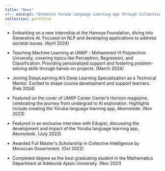 ```yaml
---
title: "News"
<!-- excerpt: "Enhanced Yoruba Language Learning App through Collective Intelligence<br/><img src='/images/500x300.png'>" -->
collection: portfolio
---
```


- Embarking on a new internship at the Hamoye Foundation, diving into Generative AI. Focused on NLP and developing applications to address societal issues. (April 2024)

- Teaching Machine Learning at UM6P - Mohammed VI Polytechnic University, covering topics like Perceptron, Regression, and Classification. Providing personalized support and fostering problem-solving skills through hands-on projects. (March 2024)

- Joining DeepLearning.AI’s Deep Learning Specialization as a Technical Mentor. Excited to shape course development and support learners. (Feb 2024)

- Featured on the cover of UM6P Career Center’s Horizon magazine, celebrating the journey from undergrad to AI exploration. Highlights include creating the Yoruba language learning app, Akomolede. (Nov 2023)

- Featured in an exclusive interview with Edugist, discussing the development and impact of the Yoruba language learning app, Akomolede. (July 2023)

- Awarded Full Master's Scholarship in Collective Intelligence by Moroccan Government. (Oct 2022)

- Completed degree as the best graduating student in the Mathematics Department at Adekunle Ajasin University. (Nov 2021)


